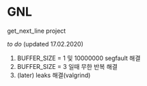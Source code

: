 # GNL
get_next_line project

_to do_ (updated 17.02.2020)
1. BUFFER_SIZE = 1 및 10000000 segfault 해결
2. BUFFER_SIZE = 3 일때 무한 반복 해결
3. (later) leaks 해결(valgrind)
